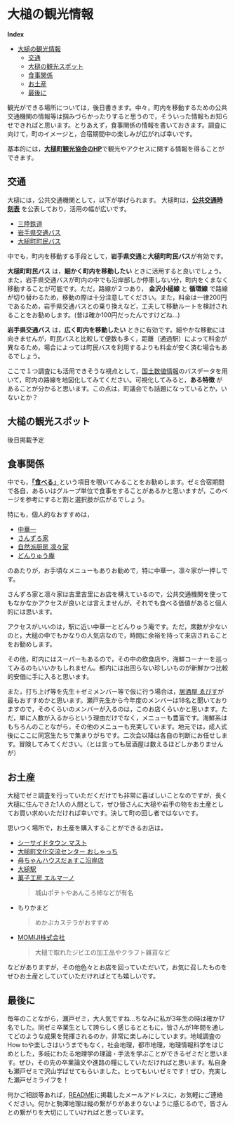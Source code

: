 # 大槌の観光情報

**Index**
- [大槌の観光情報](#大槌の観光情報)
  - [交通](#交通)
  - [大槌の観光スポット](#大槌の観光スポット)
  - [食事関係](#食事関係)
  - [お土産](#お土産)
  - [最後に](#最後に)

観光ができる場所については，後日書きます。中々，町内を移動するための公共交通機関の情報等は掴みづらかったりすると思うので，そういった情報もお知らせできればと思います。とりあえず，食事関係の情報を書いておきます。調査に向けて，町のイメージと，合宿期間中の楽しみが広がれば幸いです。

基本的には，[**大槌町観光協会のHP**](https://otsuchi-ta.com/)で観光やアクセスに関する情報を得ることができます。

## 交通

大槌には，公共交通機関として，以下が挙げられます。
大槌町は，**[公共交通時刻表](https://www.town.otsuchi.iwate.jp/fs/2/5/5/2/8/1/_/_R6.4.1__________.pdf)** を公表しており，活用の幅が広いです。

- [三陸鉄道](https://www.sanrikutetsudou.com/%E9%A7%85%E6%83%85%E5%A0%B1/%E5%A4%A7%E6%A7%8C%E9%A7%85/)
- [岩手県交通バス](https://www.town.otsuchi.iwate.jp/fs/2/5/5/2/8/1/_/_R6.4.1__________.pdf)
- [大槌町町民バス](https://www.town.otsuchi.iwate.jp/fs/2/5/5/2/8/1/_/_R6.4.1__________.pdf)

中でも，町内を移動する手段として，**岩手県交通**と**大槌町町民バス**が有効です。

**大槌町町民バス** は，**細かく町内を移動したい** ときに活用すると良いでしょう。また，岩手県交通バスが町内の中でも沿岸部しか停車しない分，町内をくまなく移動することが可能です。ただ，路線が２つあり， **金沢小槌線** と **循環線** で路線が切り替わるため，移動の際は十分注意してください。また，料金は一律200円であるため，岩手県交通バスとの乗り換えなど，工夫して移動ルートを検討されることをお勧めします。(昔は確か100円だったんですけどね...)

**岩手県交通バス** は，**広く町内を移動したい** ときに有効です。細やかな移動には向きませんが，町民バスと比較して便数も多く，距離（通過駅）によって料金が異なるため，場合によっては町民バスを利用するよりも料金が安く済む場合もあるでしょう。

ここで１つ調査にも活用できそうな視点として，[国土数値情報](https://nlftp.mlit.go.jp/ksj/)のバスデータを用いて，町内の路線を地図化してみてください。可視化してみると，**ある特徴** があることが分かると思います。この点は，町議会でも話題になっているとか，いないとか？

## 大槌の観光スポット

後日掲載予定

## 食事関係

中でも，[**「食べる」**](https://otsuchi-ta.com/food)という項目を覗いてみることをお勧めします。ゼミ合宿期間で各自，あるいはグループ単位で食事をすることがあるかと思いますが，このページを参考にすると割と選択肢が広がるでしょう。

特にも，個人的なおすすめは，
- [中華一](https://otsuchi-ta.com/food/?p=3971)
- [さんずろ家](https://otsuchi-ta.com/food/?p=4149)
- [自然派厨房 凛々家](https://otsuchi-ta.com/food/?p=4214)
- [どんりゅう庵](https://otsuchi-ta.com/food/?p=4001)

のあたりが，お手頃なメニューもありお勧めで，特に中華一，凛々家が一押しです。

さんずろ家と凛々家は吉里吉里にお店を構えているので，公共交通機関を使ってもなかなかアクセスが良いとは言えませんが，それでも食べる価値があると個人的には思います。

アクセスがいいのは，駅に近い中華一とどんりゅう庵です。ただ，席数が少ないのと，大槌の中でもかなりの人気店なので，時間に余裕を持って来店されることをお勧めします。

その他，町内にはスーパーもあるので，その中の飲食店や，海鮮コーナーを巡ってみるのもいいかもしれません。都内には出回らない珍しいものが新鮮かつ比較的安価に手に入ると思います。

また，打ち上げ等を先生＋ゼミメンバー等で仮に行う場合は，[居酒屋 ゑびす](https://otsuchi-ta.com/food/?p=517)が最もおすすめかと思います。瀬戸先生から今年度のメンバーは18名と聞いておりますので，そのくらいのメンバーが入るのは，このお店くらいかと思います。ただ，単に人数が入るからという理由だけでなく，メニューも豊富です。海鮮系はもちろんのことながら，その他のメニューも充実しています。地元では，成人式後にここに同窓生たちで集まりがちです。二次会以降は各自の判断にお任せします。冒険してみてください。（とは言っても居酒屋は数えるほどしかありませんが）

## お土産
大槌でゼミ調査を行っていただくだけでも非常に喜ばしいことなのですが，長く大槌に住んできた1人の人間として，ぜひ皆さんに大槌や岩手の物をお土産としてお買い求めいただければ幸いです。決して町の回し者ではないです。

思いつく場所で，お土産を購入することができるお店は，

- [シーサイドタウン マスト](https://www.st-mast.co.jp/)
- [大槌町文化交流センター おしゃっち](https://www.oshacchi.com/)
- [母ちゃんハウスだぁすこ沿岸店](https://otsuchi-ta.com/food/?p=501)
- [大槌駅](https://www.sanrikutetsudou.com/%E9%A7%85%E6%83%85%E5%A0%B1/%E5%A4%A7%E6%A7%8C%E9%A7%85/)
- [菓子工房 エルマーノ](https://magohachiro.jp/?mode=grp&gid=2979607)
  >城山ポテトやあんころ柿などが有名 
- もりかまど
  >めかぶカステラがおすすめ
- [MOMIJI株式会社](https://momiji-gibier.com/)
  >大槌で取れたジビエの加工品やクラフト雑貨など

などがありますが，その他色々とお店を回っていただいて，お気に召したものをぜひお土産としていていただければとても嬉しいです。

## 最後に

毎年のことながら，瀬戸ゼミ，大人気ですね...ちなみに私が3年生の時は確か17名でした。同ゼミ卒業生として誇らしく感じるとともに，皆さんが1年間を通してどのような成果を発揮されるのか，非常に楽しみにしています。地域調査のHow toや楽しさはいうまでもなく，社会地理，都市地理，地理情報科学をはじめとした，多岐にわたる地理学の理論・手法を学ぶことができるゼミだと思います。ぜひ，その先の卒業論文や進路の糧にしていただければと思います。私自身も瀬戸ゼミで沢山学ばせてもらいました。とってもいいゼミです！ぜひ，充実した瀬戸ゼミライフを！

何かご相談等あれば，[README](/readme.md)に掲載したメールアドレスに，お気軽にご連絡ください。何かと駒澤地理は縦の繋がりがあまりないように感じるので，皆さんとの繋がりを大切にしていければと思っています。
